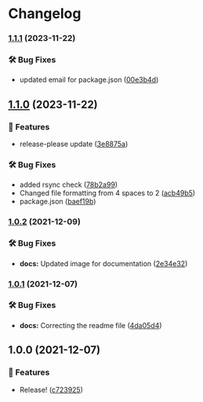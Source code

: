 # Changelog

### [1.1.1](https://www.github.com/Pilaton/MacSync/compare/v1.1.0...v1.1.1) (2023-11-22)


### 🛠️ Bug Fixes

* updated email for package.json ([00e3b4d](https://www.github.com/Pilaton/MacSync/commit/00e3b4d3af215eef2f1f2eaf09ce7f01270cb404))

## [1.1.0](https://www.github.com/Pilaton/MacSync/compare/v1.0.2...v1.1.0) (2023-11-22)


### 🎉 Features

* release-please update ([3e8875a](https://www.github.com/Pilaton/MacSync/commit/3e8875ab3960e5f6cafd06cb409b153feef362ed))


### 🛠️ Bug Fixes

* added rsync check ([78b2a99](https://www.github.com/Pilaton/MacSync/commit/78b2a9965c009f75002b20d4062e0594e7fe01ad))
* Changed file formatting from 4 spaces to 2 ([acb49b5](https://www.github.com/Pilaton/MacSync/commit/acb49b51dcb33e675f7fffbdcbbb0331345e98a5))
* package.json ([baef19b](https://www.github.com/Pilaton/MacSync/commit/baef19b791d5403e40d5d6489efecc8a6b2e9560))

### [1.0.2](https://www.github.com/Pilaton/MacSync/compare/v1.0.1...v1.0.2) (2021-12-09)


### 🛠️ Bug Fixes

* **docs:** Updated image for documentation ([2e34e32](https://www.github.com/Pilaton/MacSync/commit/2e34e321fbd3bde88821b9f94db0afc0e108c11b))

### [1.0.1](https://www.github.com/Pilaton/MacSync/compare/v1.0.0...v1.0.1) (2021-12-07)


### 🛠️ Bug Fixes

* **docs:** Correcting the readme file ([4da05d4](https://www.github.com/Pilaton/MacSync/commit/4da05d470c50d2acaebc3595a8c08a9605f44008))

## 1.0.0 (2021-12-07)


### 🎉 Features

* Release! ([c723925](https://www.github.com/Pilaton/MacSync/commit/c723925e3d77e081f6a6c0de91baf5cc7c7c2684))
